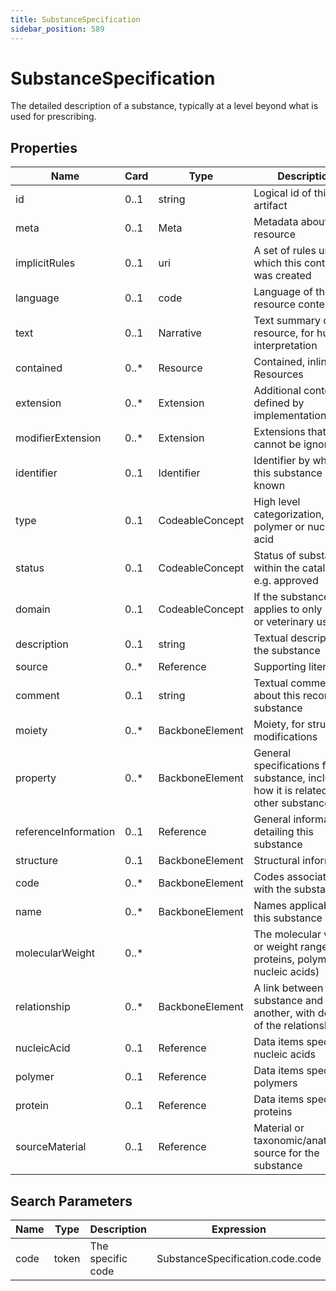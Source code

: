 ```yaml
---
title: SubstanceSpecification
sidebar_position: 589
---
```


# SubstanceSpecification

The detailed description of a substance, typically at a level beyond what is used for prescribing.

## Properties

| Name                 | Card  | Type            | Description                                                                                |
| -------------------- | ----- | --------------- | ------------------------------------------------------------------------------------------ |
| id                   | 0..1  | string          | Logical id of this artifact                                                                |
| meta                 | 0..1  | Meta            | Metadata about the resource                                                                |
| implicitRules        | 0..1  | uri             | A set of rules under which this content was created                                        |
| language             | 0..1  | code            | Language of the resource content                                                           |
| text                 | 0..1  | Narrative       | Text summary of the resource, for human interpretation                                     |
| contained            | 0..\* | Resource        | Contained, inline Resources                                                                |
| extension            | 0..\* | Extension       | Additional content defined by implementations                                              |
| modifierExtension    | 0..\* | Extension       | Extensions that cannot be ignored                                                          |
| identifier           | 0..1  | Identifier      | Identifier by which this substance is known                                                |
| type                 | 0..1  | CodeableConcept | High level categorization, e.g. polymer or nucleic acid                                    |
| status               | 0..1  | CodeableConcept | Status of substance within the catalogue e.g. approved                                     |
| domain               | 0..1  | CodeableConcept | If the substance applies to only human or veterinary use                                   |
| description          | 0..1  | string          | Textual description of the substance                                                       |
| source               | 0..\* | Reference       | Supporting literature                                                                      |
| comment              | 0..1  | string          | Textual comment about this record of a substance                                           |
| moiety               | 0..\* | BackboneElement | Moiety, for structural modifications                                                       |
| property             | 0..\* | BackboneElement | General specifications for this substance, including how it is related to other substances |
| referenceInformation | 0..1  | Reference       | General information detailing this substance                                               |
| structure            | 0..1  | BackboneElement | Structural information                                                                     |
| code                 | 0..\* | BackboneElement | Codes associated with the substance                                                        |
| name                 | 0..\* | BackboneElement | Names applicable to this substance                                                         |
| molecularWeight      | 0..\* |                 | The molecular weight or weight range (for proteins, polymers or nucleic acids)             |
| relationship         | 0..\* | BackboneElement | A link between this substance and another, with details of the relationship                |
| nucleicAcid          | 0..1  | Reference       | Data items specific to nucleic acids                                                       |
| polymer              | 0..1  | Reference       | Data items specific to polymers                                                            |
| protein              | 0..1  | Reference       | Data items specific to proteins                                                            |
| sourceMaterial       | 0..1  | Reference       | Material or taxonomic/anatomical source for the substance                                  |

## Search Parameters

| Name | Type  | Description       | Expression                       |
| ---- | ----- | ----------------- | -------------------------------- |
| code | token | The specific code | SubstanceSpecification.code.code |
